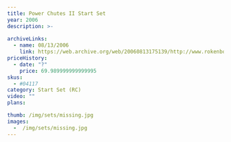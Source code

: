 ```yaml
---
title: Power Chutes II Start Set
year: 2006
description: >-
  
archiveLinks:
  - name: 08/13/2006
    link: https://web.archive.org/web/20060813175139/http://www.rokenbok.com/catalog/04117_pd_ss_powerchutes.html
priceHistory:
  - date: "?"
    price: 69.989999999999995
skus:
  - #04117
category: Start Set (RC)
video: ""
plans:

thumb: /img/sets/missing.jpg
images:
  -  /img/sets/missing.jpg
---
```

